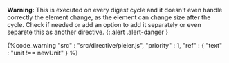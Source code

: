 **Warning:**
This is executed on every digest cycle and it doesn't even handle correctly the element change, as the element can change size after the cycle.
Check if needed or add an option to add it separately or even separete this as another directive.
{:.alert .alert-danger }

{%code_warning
    "src" : "src/directive/pleier.js",
    "priority" : 1,
    "ref" : {
        "text" : "unit !== newUnit"
    }
%}
